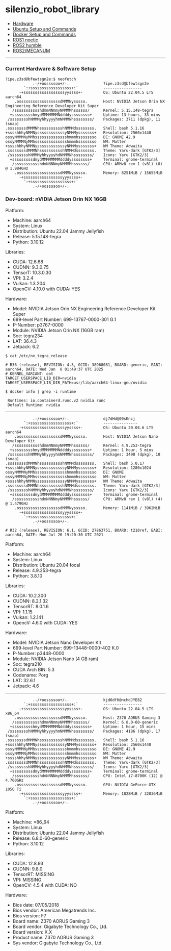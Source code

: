 # silenzio_robot_library


- [Hardware](HARDWARE/README.md)<br/>
- [Ubuntu Setup and Commands](LINUX/README.md)<br/>
- [Docker Setup and Commands](LINUX/Docker/README.md)<br/>
- [ROS1 noetic](ROS1/README.md)<br/>
- [ROS2 humble](ROS2/README.md)<br/>
- [ROS2/MECANUM](ROS2/MECANUM)<br/>

____

### Current Hardware & Software Setup



```
?ipe.z3sd@bfewtsgn2e:$ neofetch
            .-/+oossssoo+/-.               ?ipe.z3sd@bfewtsgn2e 
        `:+ssssssssssssssssss+:`           ----------------- 
      -+ssssssssssssssssssyyssss+-         OS: Ubuntu 22.04.5 LTS aarch64 
    .ossssssssssssssssssdMMMNysssso.       Host: NVIDIA Jetson Orin NX Engineering Reference Developer Kit Super 
   /ssssssssssshdmmNNmmyNMMMMhssssss/      Kernel: 5.15.148-tegra 
  +ssssssssshmydMMMMMMMNddddyssssssss+     Uptime: 13 hours, 33 mins 
 /sssssssshNMMMyhhyyyyhmNMMMNhssssssss/    Packages: 3711 (dpkg), 11 (snap) 
.ssssssssdMMMNhsssssssssshNMMMdssssssss.   Shell: bash 5.1.16 
+sssshhhyNMMNyssssssssssssyNMMMysssssss+   Resolution: 2560x1440 
ossyNMMMNyMMhsssssssssssssshmmmhssssssso   DE: GNOME 42.9 
ossyNMMMNyMMhsssssssssssssshmmmhssssssso   WM: Mutter 
+sssshhhyNMMNyssssssssssssyNMMMysssssss+   WM Theme: Adwaita 
.ssssssssdMMMNhsssssssssshNMMMdssssssss.   Theme: Yaru-dark [GTK2/3] 
 /sssssssshNMMMyhhyyyyhdNMMMNhssssssss/    Icons: Yaru [GTK2/3] 
  +sssssssssdmydMMMMMMMMddddyssssssss+     Terminal: gnome-terminal 
   /ssssssssssshdmNNNNmyNMMMMhssssss/      CPU: ARMv8 rev 1 (v8l) (8) @ 1.984GHz 
    .ossssssssssssssssssdMMMNysssso.       Memory: 8251MiB / 15655MiB 
      -+sssssssssssssssssyyyssss+-
        `:+ssssssssssssssssss+:`                                   
            .-/+oossssoo+/-.                                       
```

### Dev-board: nVIDIA Jetson Orin NX 16GB

Platform:
- Machine: aarch64
- System: Linux
- Distribution: Ubuntu 22.04 Jammy Jellyfish
- Release: 5.15.148-tegra
- Python: 3.10.12

Libraries:
- CUDA: 12.6.68
- CUDNN: 9.3.0.75
- TensorT: 10.3.0.30
- VPI: 3.2.4
- Vulkan: 1.3.204
- OpenCV: 4.10.0 with CUDA: YES

Hardware:
- Model: NVIDIA Jetson Orin NX Engineering Reference Developer Kit Super
- 699-level Part Number: 699-13767-0000-301 G.1
- P-Number: p3767-0000
- Module: NVIDIA Jetson Orin NX (16GB ram)
- Soc: tegra234
- LAT: 36.4.3
- Jetpack: 6.2

```
$ cat /etc/nv_tegra_release
```
```
# R36 (release), REVISION: 4.3, GCID: 38968081, BOARD: generic, EABI: aarch64, DATE: Wed Jan  8 01:49:37 UTC 2025
# KERNEL_VARIANT: oot
TARGET_USERSPACE_LIB_DIR=nvidia
TARGET_USERSPACE_LIB_DIR_PATH=usr/lib/aarch64-linux-gnu/nvidia
```
```
$ docker info | grep -i runtime
```

```
 Runtimes: io.containerd.runc.v2 nvidia runc
 Default Runtime: nvidia
```
__________

```
            .-/+oossssoo+/-.               dj7dHd@09sKncj 
        `:+ssssssssssssssssss+:`           --------------- 
      -+ssssssssssssssssssyyssss+-         OS: Ubuntu 20.04.6 LTS aarch64 
    .ossssssssssssssssssdMMMNysssso.       Host: NVIDIA Jetson Nano Developer Kit 
   /ssssssssssshdmmNNmmyNMMMMhssssss/      Kernel: 4.9.253-tegra 
  +ssssssssshmydMMMMMMMNddddyssssssss+     Uptime: 1 hour, 5 mins 
 /sssssssshNMMMyhhyyyyhmNMMMNhssssssss/    Packages: 3498 (dpkg), 10 (snap) 
.ssssssssdMMMNhsssssssssshNMMMdssssssss.   Shell: bash 5.0.17 
+sssshhhyNMMNyssssssssssssyNMMMysssssss+   Resolution: 1280x1024 
ossyNMMMNyMMhsssssssssssssshmmmhssssssso   DE: GNOME 
ossyNMMMNyMMhsssssssssssssshmmmhssssssso   WM: Mutter 
+sssshhhyNMMNyssssssssssssyNMMMysssssss+   WM Theme: Adwaita 
.ssssssssdMMMNhsssssssssshNMMMdssssssss.   Theme: Yaru-dark [GTK2/3] 
 /sssssssshNMMMyhhyyyyhdNMMMNhssssssss/    Icons: Yaru [GTK2/3] 
  +sssssssssdmydMMMMMMMMddddyssssssss+     Terminal: gnome-terminal 
   /ssssssssssshdmNNNNmyNMMMMhssssss/      CPU: ARMv8 rev 1 (v8l) (4) @ 1.479GHz 
    .ossssssssssssssssssdMMMNysssso.       Memory: 1141MiB / 3962MiB 
      -+sssssssssssssssssyyyssss+-
        `:+ssssssssssssssssss+:`
            .-/+oossssoo+/-.
```

```
# R32 (release), REVISION: 6.1, GCID: 27863751, BOARD: t210ref, EABI: aarch64, DATE: Mon Jul 26 19:20:30 UTC 2021
```

Platform:
- Machine: aarch64
- System: Linux
- Distribution: Ubuntu 20.04 focal
- Release: 4.9.253-tegra
- Python: 3.8.10
  
Libraries:
- CUDA: 10.2.300
- CUDNN: 8.2.1.32
- TensorRT: 8.0.1.6
- VPI: 1.1.15
- Vulkan: 1.2.141
- OpencV: 4.6.0 with CUDA: YES

Hardware:
- Model: NVIDIA Jetson Nano Developer Kit
- 699-level Part Number: 699-13448-0000-402 K.0
- P-Number: p3448-0000
- Module: NVIDIA Jetson Nano (4 GB ram)
- Soc: tegra210
- CUDA Arch BIN: 5.3
- Codename: Porg
- LAT: 32.6.1
- Jetpack: 4.6

________________

```
            .-/+oossssoo+/-.               kjd6dfH@nchdJYE82
        `:+ssssssssssssssssss+:`           ----------------- 
      -+ssssssssssssssssssyyssss+-         OS: Ubuntu 22.04.5 LTS x86_64 
    .ossssssssssssssssssdMMMNysssso.       Host: Z370 AORUS Gaming 3 
   /ssssssssssshdmmNNmmyNMMMMhssssss/      Kernel: 6.8.0-60-generic 
  +ssssssssshmydMMMMMMMNddddyssssssss+     Uptime: 1 hour, 15 mins 
 /sssssssshNMMMyhhyyyyhmNMMMNhssssssss/    Packages: 4186 (dpkg), 17 (snap) 
.ssssssssdMMMNhsssssssssshNMMMdssssssss.   Shell: bash 5.1.16 
+sssshhhyNMMNyssssssssssssyNMMMysssssss+   Resolution: 2560x1440 
ossyNMMMNyMMhsssssssssssssshmmmhssssssso   DE: GNOME 42.9 
ossyNMMMNyMMhsssssssssssssshmmmhssssssso   WM: Mutter 
+sssshhhyNMMNyssssssssssssyNMMMysssssss+   WM Theme: Adwaita 
.ssssssssdMMMNhsssssssssshNMMMdssssssss.   Theme: Yaru-dark [GTK2/3] 
 /sssssssshNMMMyhhyyyyhdNMMMNhssssssss/    Icons: Yaru [GTK2/3] 
  +sssssssssdmydMMMMMMMMddddyssssssss+     Terminal: gnome-terminal 
   /ssssssssssshdmNNNNmyNMMMMhssssss/      CPU: Intel i7-8700K (12) @ 4.700GHz 
    .ossssssssssssssssssdMMMNysssso.       GPU: NVIDIA GeForce GTX 1050 Ti 
      -+sssssssssssssssssyyyssss+-         Memory: 1828MiB / 32036MiB 
        `:+ssssssssssssssssss+:`
            .-/+oossssoo+/-.

```

Platform:
- Machine: ×86_64
- System: Linux
- Distribution: Ubuntu 22.04 Jammy Jellyfish
- Release: 6.8.0-60-generic
- Python: 3.10.12

Libraries:
- CUDA: 12.8.93
- CUDNN: 9.8.0
- TensorRT: MISSING
- VPI: MISSING
- OpenCV: 4.5.4 with CUDA: NO

Hardware:
- Bios date: 07/05/2018
- Bios vendor: American Megatrends Inc.
- Bios version: F7
- Board name: Z370 AORUS Gaming 3
- Board vendor: Gigabyte Technology Co., Ltd.
- Board version: X.X
- Product name: Z370 AORUS Gaming 3
- Sys vendor: Gigabyte Technology Co., Ltd.
